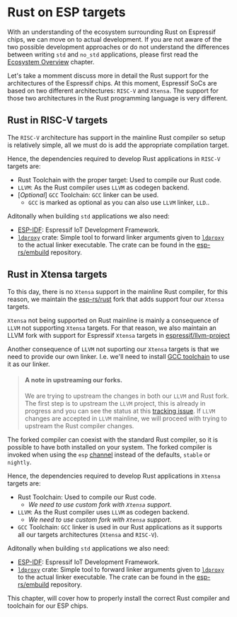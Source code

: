 # Rust on ESP targets

With an understanding of the ecosystem surrounding Rust on Espressif chips, we can move on to actual development. If you are not aware of the two possible development approaches or do not understand the differences between writing `std` and `no_std` applications, please first read the [Ecosystem Overview] chapter.

Let's take a momment discuss more in detail the Rust support for the architectures of the Espressif chips. At this moment, Espressif SoCs are based on two different architectures: `RISC-V` and `Xtensa`. The support for those two architectures in the Rust programming language is very different.

## Rust in RISC-V targets

The `RISC-V` architecture has support in the mainline Rust compiler so setup is relatively simple, all we must do is add the appropriate compilation target.

Hence, the dependencies required to develop Rust applications in `RISC-V` targets are:
- Rust Toolchain with the proper target: Used to compile our Rust code.
- `LLVM`: As the Rust compiler uses `LLVM` as codegen backend.
- \[_Optional_\] `GCC` Toolchain: `GCC` linker can be used.
  - `GCC` is marked as optional as you can also use `LLVM` linker, `LLD`..

Aditonally when building `std` applications we also need:
- [ESP-IDF]: Espressif IoT Development Framework.
- [`ldproxy`] crate:  Simple tool to forward linker arguments given to [`ldproxy`] to the actual linker executable. The crate can be found in the [esp-rs/embuild] repository.

## Rust in Xtensa targets
To this day, there is no `Xtensa` support in the mainline Rust compiler, for this reason, we maintain the [esp-rs/rust] fork that adds support four our `Xtensa` targets.

`Xtensa` not being supported on Rust mainline is mainly a consequence of `LLVM` not supporting `Xtensa` targets. For that reason, we also maintain an LLVM fork with support for Espressif `Xtensa` targets in [espressif/llvm-project]

Another consequence of `LLVM` not suporting our `Xtensa` targets is that we need to provide our own linker. I.e. we'll need to install [GCC toolchain] to use it as our linker.

> #### A note in upstreaming our forks.
>
> We are trying to upstream the changes in both our `LLVM` and Rust fork.
> The first step is to upstream the `LLVM` project, this is already in progress
> and you can see the status at this [tracking issue].
> If `LLVM` changes are accepted in `LLVM` mainline, we will proceed with trying
> to upstream the Rust compiler changes.

The forked compiler can coexist with the standard Rust compiler, so it is possible to have both installed on your system. The forked compiler is invoked when using the `esp` [channel] instead of the defaults, `stable` or `nightly`.

Hence, the dependencies required to develop Rust applications in `Xtensa` targets are:
- Rust Toolchain: Used to compile our Rust code.
  - _We need to use custom fork with `Xtensa` support_.
- `LLVM`: As the Rust compiler uses `LLVM` as codegen backend.
  - _We need to use custom fork with `Xtensa` support_.
- `GCC` Toolchain: `GCC` linker is used in our Rust applications as it supports all our targets architectures (`Xtensa` and `RISC-V`).

Aditonally when building `std` applications we also need:
- [ESP-IDF]: Espressif IoT Development Framework.
- [`ldproxy`] crate:  Simple tool to forward linker arguments given to [`ldproxy`] to the actual linker executable. The crate can be found in the [esp-rs/embuild] repository.

[Tier 3]: https://doc.rust-lang.org/nightly/rustc/platform-support.html#tier-3
[esp-rs/rust]: https://github.com/esp-rs/rust
[espressif/llvm-project]: https://github.com/espressif/llvm-project
[GCC toolchain]: https://github.com/espressif/crosstool-NG/
[tracking issue]: https://github.com/espressif/llvm-project/issues/4
[channel]: https://rust-lang.github.io/rustup/concepts/channels.html

This chapter, will cover how to properly install the correct Rust compiler and toolchain for our ESP chips.

[Ecosystem Overview]: ../overview/index.md
[ESP-IDF]: https://github.com/espressif/esp-idf
[`std` overview]: src\overview\using-the-standard-library.md
[`ldproxy`]: https://github.com/esp-rs/embuild/tree/master/ldproxy
[esp-rs/embuild]: https://github.com/esp-rs/embuild
